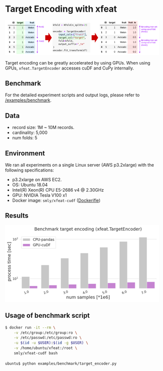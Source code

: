 # Target Encoding with xfeat

![xfeat_target_encoding_image](./target_encoding_image.png)

Target encoding can be greatly accelerated by using GPUs. When using GPUs, `xfeat.TargetEncoder` accesses cuDF and CuPy internally.

## Benchmark

For the detailed experiment scripts and output logs, please refer to [/examples/benchmark](#).

## Data

* record size: 1M ~ 10M records.
* cardinality: 5,000
* num folds: 5

## Environment

We ran all experiments on a single Linux server (AWS p3.2xlarge) with the following specifications:

* p3.2xlarge on AWS EC2.
* OS: Ubuntu 18.04
* Intel(R) Xeon(R) CPU E5-2686 v4 @ 2.30GHz
* GPU: NVIDIA Tesla V100 x1
* Docker image: `smly/xfeat-cudf` ([Dockerifle](../examples/benchmark/docker/Dockerfile))

## Results

![xfeat_target_encoding_image](./benchmark_target_encoding.png)

## Usage of benchmark script

```bash
$ docker run -it --rm \
    -v /etc/group:/etc/group:ro \
    -v /etc/passwd:/etc/passwd:ro \
    -u $(id -u $USER):$(id -g $USER) \
    -v /home/ubuntu/xfeat:/root \
    smly/xfeat-cudf bash

ubuntu$ python examples/benchmark/target_encoder.py
```
